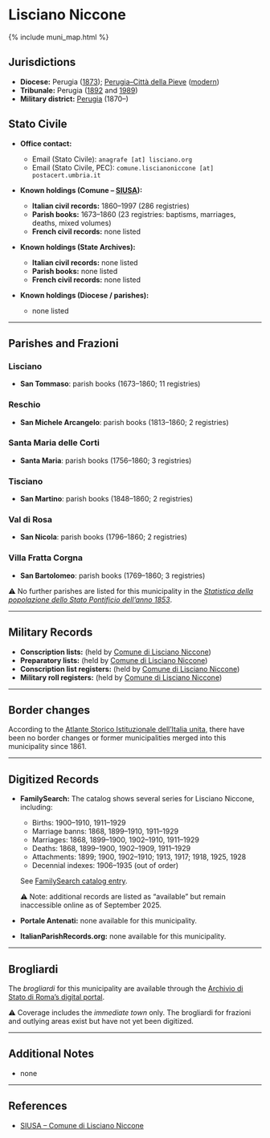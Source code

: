 # Lisciano Niccone

{% include muni_map.html %}

## Jurisdictions

* **Diocese:** Perugia ([1873](https://www.google.it/books/edition/Il_libro_de_comuni_del_Regno_d_Italia_co/WF9mfeJJcDEC?gbpv=1)); [Perugia–Città della Pieve](../dio/perugia.md) ([modern](https://www.chiesacattolica.it/annuario-cei/ricerca-parrocchie/))
* **Tribunale:** Perugia ([1892](https://www.google.it/books/edition/Bollettino_ufficiale_del_Ministero_di_gr/kRXd4t5fK-0C?hl=en&gbpv=1&pg=PA457&printsec=frontcover) and [1989](https://www.google.it/books/edition/Gazzetta_ufficiale_della_Repubblica_ital/-Z6nogg-qMQC?hl=en&gbpv=1&pg=RA8-PA38&printsec=frontcover))
* **Military district:** [Perugia](../mil/perugia.md) (1870–)

## Stato Civile

* **Office contact:**

  * Email (Stato Civile): `anagrafe [at] lisciano.org`
  * Email (Stato Civile, PEC): `comune.liscianoniccone [at] postacert.umbria.it`

* **Known holdings (Comune – [SIUSA](https://siusa-archivi.cultura.gov.it/cgi-bin/siusa/pagina.pl?TipoPag=comparc&Chiave=274129)):**

  * **Italian civil records:** 1860–1997 (286 registries)
  * **Parish books:** 1673–1860 (23 registries: baptisms, marriages, deaths, mixed volumes)
  * **French civil records:** none listed

* **Known holdings (State Archives):**

  * **Italian civil records:** none listed
  * **Parish books:** none listed
  * **French civil records:** none listed

* **Known holdings (Diocese / parishes):**

  * none listed

---

## Parishes and Frazioni

### Lisciano

* **San Tommaso**: parish books (1673–1860; 11 registries)

### Reschio

* **San Michele Arcangelo**: parish books (1813–1860; 2 registries)

### Santa Maria delle Corti

* **Santa Maria**: parish books (1756–1860; 3 registries)

### Tisciano

* **San Martino**: parish books (1848–1860; 2 registries)

### Val di Rosa

* **San Nicola**: parish books (1796–1860; 2 registries)

### Villa Fratta Corgna

* **San Bartolomeo**: parish books (1769–1860; 3 registries)

⚠️ No further parishes are listed for this municipality in the *[Statistica della popolazione dello Stato Pontificio dell’anno 1853](https://www.google.it/books/edition/Statistics_della_popolazione_dello_Stato/v6dCAQAAMAAJ)*.

---

## Military Records

* **Conscription lists:** (held by [Comune di Lisciano Niccone](https://siusa-archivi.cultura.gov.it/cgi-bin/siusa/pagina.pl?TipoPag=comparc&Chiave=274019&RicVM=ricercasemplice&RicFrmRicSemplice=Liste%20di%20leva&RicProgetto=reg%2dumb&RicSez=complessi))
* **Preparatory lists:** (held by [Comune di Lisciano Niccone](https://siusa-archivi.cultura.gov.it/cgi-bin/siusa/pagina.pl?TipoPag=comparc&Chiave=274019&RicVM=ricercasemplice&RicFrmRicSemplice=Liste%20di%20leva&RicProgetto=reg%2dumb&RicSez=complessi))
* **Conscription list registers:** (held by [Comune di Lisciano Niccone](https://siusa-archivi.cultura.gov.it/cgi-bin/siusa/pagina.pl?TipoPag=comparc&Chiave=274019&RicVM=ricercasemplice&RicFrmRicSemplice=Liste%20di%20leva&RicProgetto=reg%2dumb&RicSez=complessi))
* **Military roll registers:** (held by [Comune di Lisciano Niccone](https://siusa-archivi.cultura.gov.it/cgi-bin/siusa/pagina.pl?TipoPag=comparc&Chiave=274019&RicVM=ricercasemplice&RicFrmRicSemplice=Liste%20di%20leva&RicProgetto=reg%2dumb&RicSez=complessi))

---

## Border changes

According to the [Atlante Storico Istituzionale dell’Italia unita](http://dati.san.beniculturali.it/asi/local/), there have been no border changes or former municipalities merged into this municipality since 1861.

---

## Digitized Records

* **FamilySearch:** The catalog shows several series for Lisciano Niccone, including:

  * Births: 1900–1910, 1911–1929
  * Marriage banns: 1868, 1899–1910, 1911–1929
  * Marriages: 1868, 1899–1900, 1902–1910, 1911–1929
  * Deaths: 1868, 1899–1900, 1902–1909, 1911–1929
  * Attachments: 1899; 1900, 1902–1910; 1913, 1917; 1918, 1925, 1928
  * Decennial indexes: 1906–1935 (out of order)

  See [FamilySearch catalog entry](https://www.familysearch.org/en/search/catalog/834961).

  ⚠️ Note: additional records are listed as “available” but remain inaccessible online as of September 2025.

* **Portale Antenati:** none available for this municipality.

* **ItalianParishRecords.org:** none available for this municipality.

---

## Brogliardi

The *brogliardi* for this municipality are available through the [Archivio di Stato di Roma’s digital portal](https://imagoarchiviodistatoroma.cultura.gov.it/Gregoriano/s_brogliardi.php?Provincia=Perugia&Denominazione=Lisciano).

⚠️ Coverage includes the *immediate town* only. The brogliardi for frazioni and outlying areas exist but have not yet been digitized.

---

## Additional Notes

* none

---

## References

* [SIUSA – Comune di Lisciano Niccone](https://siusa-archivi.cultura.gov.it/cgi-bin/siusa/pagina.pl?TipoPag=comparc&Chiave=274129)
